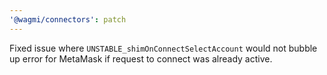 ```yaml
---
'@wagmi/connectors': patch
---
```


Fixed issue where `UNSTABLE_shimOnConnectSelectAccount` would not bubble up error for MetaMask if request to connect was already active.
